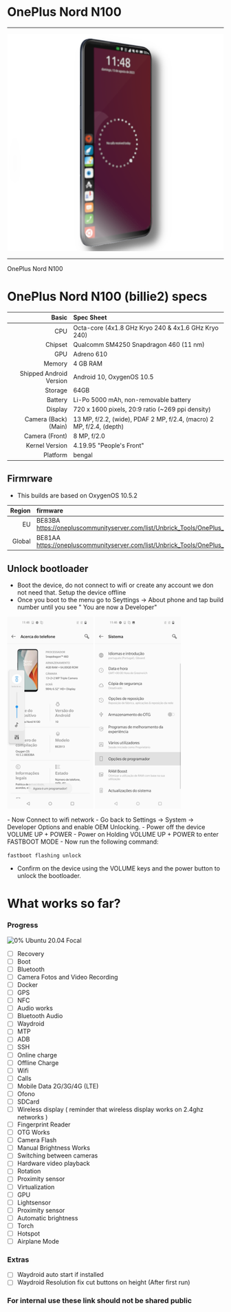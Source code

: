 # OnePlus Nord N100
______________________

![](./refs/n100.png)
______________________
OnePlus Nord N100

OnePlus Nord N100 (billie2) specs
==========================================


| Basic                   | Spec Sheet                                                                                                                     |
| -----------------------:|:------------------------------------------------------------------------------------------------------------------------------ |
| CPU                     | Octa-core (4x1.8 GHz Kryo 240 & 4x1.6 GHz Kryo 240)                                                                                                                      |
| Chipset                 | Qualcomm SM4250 Snapdragon 460 (11 nm)                                                                                                            |
| GPU                     | Adreno 610                                                                                                                   |
| Memory                  | 4 GB RAM                                                                                                                     |
| Shipped Android Version | Android 10, OxygenOS 10.5                                                                                                                           |
| Storage                 |64GB                                                                                                                  |
| Battery                 | Li-Po 5000 mAh, non-removable battery                                                                                           |
| Display                 | 720 x 1600 pixels, 20:9 ratio (~269 ppi density)                                                                            |
| Camera (Back)(Main)     | 13 MP, f/2.2, (wide), PDAF 2 MP, f/2.4, (macro) 2 MP, f/2.4, (depth)                                                                                |
| Camera (Front)          | 8 MP, f/2.0
| Kernel Version          | 4.19.95 "People's Front"
| Platform          | bengal

## Firmrware
- This builds are based on OxygenOS 10.5.2

| Region                   | firmware                                                                                                                     |
| -----------------------:|:------------------------------------------------------------------------------------------------------------------------------ |
|EU | BE83BA https://onepluscommunityserver.com/list/Unbrick_Tools/OnePlus_Nord_N100/EU_BE83BA/Q/OnePlus_Nord_N100_EU_OxygenOS_10.5.2.zip
|Global | BE81AA https://onepluscommunityserver.com/list/Unbrick_Tools/OnePlus_Nord_N100/Global_BE81AA/Q/OnePlus_Nord_N100_Global_OxygenOS_10.5.3.zip
## Unlock bootloader
- Boot the device, do not connect to wifi or create any account we don not need that. Setup the device offline
- Once you boot to the menu go to Seyttings -> About phone and tap build number until you see " You are now a Developer"
<p float="center">
  <img src="./refs/Screenshot_20201031-114627.jpg" width="200" />
  <img src="./refs/Screenshot_20201031-114652.jpg" width="200" /> 
</p>

</div>
- Now Connect to wifi network
- Go back to Settings -> System -> Developer Options and enable OEM Unlocking.
- Power off the device VOLUME UP + POWER
- Power on Holding VOLUME UP + POWER to enter FASTBOOT MODE
- Now run the following command:

` fastboot flashing unlock `

- Confirm on the device using the VOLUME keys and the power button to unlock the bootloader.

# What works so far?

### Progress
![0%](https://progress-bar.dev/0) Ubuntu 20.04 Focal

- [ ] Recovery
- [ ] Boot
- [ ] Bluetooth
- [ ] Camera Fotos and Video Recording
- [ ] Docker
- [ ] GPS
- [ ] NFC
- [ ] Audio works
- [ ] Bluetooth Audio
- [ ] Waydroid
- [ ] MTP
- [ ] ADB
- [ ] SSH
- [ ] Online charge
- [ ] Offline Charge
- [ ] Wifi
- [ ] Calls
- [ ] Mobile Data 2G/3G/4G (LTE)
- [ ] Ofono
- [ ] SDCard
- [ ] Wireless display ( reminder that wireless display works on 2.4ghz networks )
- [ ] Fingerprint Reader
- [ ] OTG Works
- [ ] Camera Flash
- [ ] Manual Brightness Works
- [ ] Switching between cameras
- [ ] Hardware video playback
- [ ] Rotation
- [ ] Proximity sensor
- [ ] Virtualization
- [ ] GPU
- [ ] Lightsensor
- [ ] Proximity sensor
- [ ] Automatic brightness
- [ ] Torch
- [ ] Hotspot
- [ ] Airplane Mode
### Extras
- [ ] Waydroid auto start if installed
- [ ] Waydroid Resolution fix cut buttons on height (After first run)

### For internal use these link should not be shared public